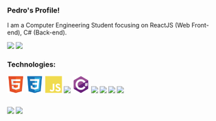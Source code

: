 ### Pedro's Profile!

I am a Computer Engineering Student focusing on ReactJS (Web Front-end), C# (Back-end).

<div>
    <img height="150em" src="https://github-readme-stats-ten-gilt.vercel.app/api?username=PedriSpengler&show_icons=true&theme=nightowl&count_private=true">
    <img height="150em" src="https://github-readme-stats-ten-gilt.vercel.app/api/top-langs/?username=PedriSpengler&layout=compact&theme=nightowl">
</div>

### Technologies:

  <div>
    <img height='40em' src="https://raw.githubusercontent.com/devicons/devicon/master/icons/html5/html5-original.svg">
    <img height='40em' src="https://raw.githubusercontent.com/devicons/devicon/master/icons/css3/css3-original.svg">
    <img height='40em' src="https://raw.githubusercontent.com/devicons/devicon/master/icons/javascript/javascript-plain.svg">
    <img height='40em' src="https://cdn.jsdelivr.net/gh/devicons/devicon/icons/c/c-original.svg">
    <img height='40em' src="https://raw.githubusercontent.com/devicons/devicon/master/icons/csharp/csharp-original.svg">
    <img height='40em' src="https://cdn.jsdelivr.net/gh/devicons/devicon/icons/react/react-original.svg" />
    <img height='40em' <img src="https://cdn.jsdelivr.net/gh/devicons/devicon/icons/nodejs/nodejs-plain.svg" />
    <img src="https://cdn.jsdelivr.net/gh/devicons/devicon@latest/icons/java/java-original.svg" />
    <img src="https://cdn.jsdelivr.net/gh/devicons/devicon@latest/icons/python/python-original.svg" />
  </div>

  ##

  <div> 
  <a href="https://www.instagram.com/pedrispengler/" target="_blank"><img src="https://img.shields.io/badge/-Instagram-%23E4405F?style=for-the-badge&logo=instagram&logoColor=white" target="_blank"></a>
  <a href="https://www.linkedin.com/in/pedro-spengler-23476b259/" target="_blank"><img src="https://img.shields.io/badge/-LinkedIn-%230077B5?style=for-the-badge&logo=linkedin&logoColor=white" target="_blank"></a> 
</div>



 
